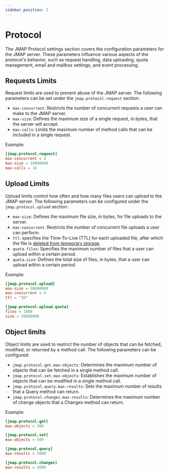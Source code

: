 ```yaml
---
sidebar_position: 2
---
```


# Protocol

The JMAP Protocol settings section covers the configuration parameters for the JMAP server. These parameters influence various aspects of the protocol's behavior, such as request handling, data uploading, quota management, email and mailbox settings, and event processing. 

## Requests Limits

Request limits are used to prevent abuse of the JMAP server. The following parameters can be set under the `jmap.protocol.request` section:

- `max-concurrent`: Restricts the number of concurrent requests a user can make to the JMAP server.
- `max-size`: Defines the maximum size of a single request, in bytes, that the server will accept.
- `max-calls`: Limits the maximum number of method calls that can be included in a single request.

Example:
    
```toml
[jmap.protocol.request]
max-concurrent = 4
max-size = 10000000
max-calls = 16
```

## Upload Limits

Upload limits control how often and how many files users can upload to the JMAP server. The following parameters can be configured under the `jmap.protocol.upload` section:

- `max-size`: Defines the maximum file size, in bytes, for file uploads to the server.
- `max-concurrent`: Restricts the number of concurrent file uploads a user can perform.
- `ttl`: specifies the Time-To-Live (TTL) for each uploaded file, after which the file is [deleted from temporary storage](/docs/storage/blob#maintenance).
- `quota.files`: Specifies the maximum number of files that a user can upload within a certain period.
- `quota.size`: Defines the total size of files, in bytes, that a user can upload within a certain period.

Example:
    
```toml
[jmap.protocol.upload]
max-size = 50000000
max-concurrent = 4
ttl = "1h"

[jmap.protocol.upload.quota]
files = 1000
size = 50000000
```

## Object limits

Object limits are used to restrict the number of objects that can be fetched, modified, or returned by a method call. The following parameters can be configured:

- `jmap.protocol.get.max-objects`: Determines the maximum number of objects that can be fetched in a single method call.
- `jmap.protocol.set.max-objects`: Establishes the maximum number of objects that can be modified in a single method call.
- `jmap.protocol.query.max-results`: Sets the maximum number of results that a Query method can return.
- `jmap.protocol.changes.max-results`: Determines the maximum number of change objects that a Changes method can return.

Example:
    
```toml
[jmap.protocol.get]
max-objects = 500

[jmap.protocol.set]
max-objects = 500

[jmap.protocol.query]
max-results = 5000

[jmap.protocol.changes]
max-results = 5000

```

